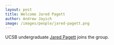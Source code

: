 ```yaml
---
layout: post
title: Welcome Jared Pagett
author: Andrew Jayich
image: /images/people/jared-pagett.png
---
```

UCSB undergraduate [Jared Pagett](people/jared-pagett) joins the group.
